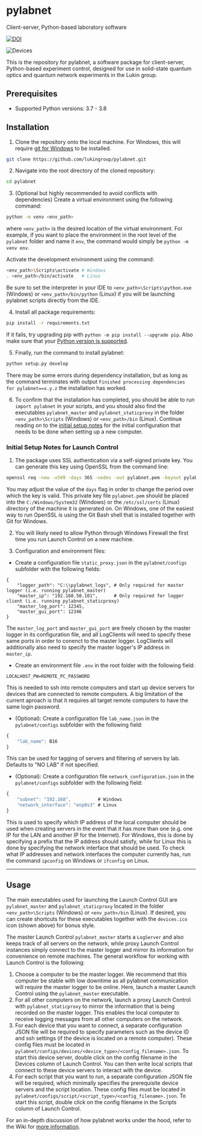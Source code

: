 # pylabnet

Client-server, Python-based laboratory software

[![DOI](https://zenodo.org/badge/219227835.svg)](https://zenodo.org/badge/latestdoi/219227835)

 ![Devices](https://raw.githubusercontent.com/lukingroup/pylabnet/master/devices.ico)

This is the repository for pylabnet, a software package for client-server, Python-based experiment control, designed for use in solid-state quantum optics and quantum network experiments in the Lukin group.

## Prerequisites

* Supported Python versions: 3.7 - 3.8

## Installation

1.  Clone the repository onto the local machine. For Windows, this will require [git for Windows](https://gitforwindows.org/) to be installed.
```bash
git clone https://github.com/lukingroup/pylabnet.git
```

2. Navigate into the root directory of the cloned repository:
```bash
cd pylabnet
```

3. (Optional but highly recommended to avoid conflicts with dependencies) Create a virtual environment using the following command:
```bash
python -m venv <env_path>
```
where `<env_path>` is the desired location of the virtual environment. For example, if you want to place the environment in the root level of the `pylabnet` folder and name it `env`, the command would simply be `python -m venv env`.

Activate the development environment using the command:
```bash
<env_path>\Scripts\activate # Windows
. <env_path>/bin/activate   # Linux
```
Be sure to set the interpreter in your IDE to `<env_path>\Scripts\python.exe` (Windows) or `<env_path>/bin/python` (Linux) if you will be launching pylabnet scripts directly from the IDE.

4.  Install all package requirements:
```bash
pip install -r requirements.txt
```

If it fails, try upgrading pip with `python -m pip install --upgrade pip`. Also make sure that your [Python version is supported](#prerequisites).

5. Finally, run the command to install pylabnet:
```bash
python setup.py develop
```

There may be some errors during dependency installation, but as long as the command terminates with output `Finished processing dependencies for pylabnet==x.y.z` the installation has worked.

6. To confirm that the installation has completed, you should be able to run  `import pylabnet` in your scripts, and you should also find the executables `pylabnet_master` and `pylabnet_staticproxy` in the folder `<env_path>\Scripts` (Windows) or `<env_path>/bin` (Linux). Continue reading on to the [initial setup notes](initial-setup-notes) for the initial configuration that needs to be done when setting up a new computer.


### Initial Setup Notes for Launch Control

1. The package uses SSL authentication via a self-signed private key. You can generate this key using OpenSSL from the command line:
```bash
openssl req -new -x509 -days 365 -nodes -out pylabnet.pem -keyout pylabnet.pem
```
You may adjust the value of the `days` flag in order to change the period over which the key is valid. This private key file `pylabnet.pem` should be placed into the `C:/Windows/System32` (Windows) or the `/etc/ssl/certs` (Linux) directory of the machine it is generated on. On Windows, one of the easiest way to run OpenSSL is using the Git Bash shell that is installed together with Git for Windows.

2. You will likely need to allow Python through Windows Firewall the first time you run Launch Control on a new machine.

3. Configuration and environment files:

* Create a configuration file `static_proxy.json` in the `pylabnet/configs` subfolder with the following fields:
```
{
    "logger_path": "C:\\pylabnet_logs", # Only required for master logger (i.e. running pylabnet_master)
    "master_ip": "192.168.50.101",      # Only required for logger client (i.e. running pylabnet_staticproxy)
    "master_log_port": 12345,
    "master_gui_port": 12346
}
```
The `master_log_port` and `master_gui_port` are freely chosen by the master logger in its configuration file, and all LogClients will need to specify these same ports in order to conenct to the master logger. LogClients will additionally also need to specify the master logger's IP address in `master_ip`.


* Create an environment file `.env` in the root folder with the following field:
```
LOCALHOST_PW=REMOTE_PC_PASSWORD
```
This is needed to ssh into remote computers and start up device servers for devices that are connected to remote computers. A big limitation of the current aproach is that it requires all target remote computers to have the same login password.

* (Optional): Create a configuration file `lab_name.json` in the `pylabnet/configs` subfolder with the following field:
```javascript
{
    "lab_name": B16
}
```
This can be used for tagging of servers and filtering of servers by lab. Defaults to "NO LAB" if not specified.

* (Optional): Create a configuration file `network_configuration.json` in the `pylabnet/configs` subfolder with the following field:
```javascript
{
    "subnet": "192.168",          # Windows
    "network_interface": "enp0s3" # Linux
}
```
This is used to specify which IP address of the local computer should be used when creating servers in the event that it has more than one (e.g. one IP for the LAN and another IP for the Internet). For Windows, this is done by specifying a prefix that the IP address should satisfy, while for Linux this is done by specifying the network interface that should be used. To check what IP addresses and network interfaces the computer currently has, run the command `ipconfig` on Windows or `ifconfig` on Linux.

---

## Usage

The main executables used for launching the Launch Control GUI are `pylabnet_master` and `pylabnet_staticproxy` located in the folder `<env_path>\Scripts` (Windows) or `<env_path>/bin` (Linux). If desired, you can create shortcuts for these executables together with the `devices.ico` icon (shown above) for bonus style.

The master Launch Control `pylabnet_master` starts a `LogServer` and also keeps track of all servers on the network, while proxy Launch Control instances simply connect to the master logger and mirror its information for convenience on remote machines. The general workflow for working with Launch Control is the following:

1. Choose a computer to be the master logger. We recommend that this computer be stable with low downtime as all pylabnet communication will require the master logger to be online. Here, launch a master Launch Control using the `pylabnet_master` executable.
2. For all other computers on the network, launch a proxy Launch Control with `pylabnet_staticproxy` to mirror the information that is being recorded on the master logger. This enables the local computer to receive logging messages from all other computers on the network.
3. For each device that you want to connect, a separate configuration JSON file will be required to specify parameters such as the device ID and ssh settings (if the device is located on a remote computer). These config files must be located in `pylabnet/configs/devices/<device_type>/<config_filename>.json`. To start this device server, double click on the config filename in the Devices column of Launch Control. You can then write local scripts that connect to these device servers to interact with the device.
4. For each script that you want to run, a separate configuration JSON file will be required, which minimally specifies the prerequisite device servers and the script location. These config files must be located in `pylabnet/configs/script/<script_type>/<config_filename>.json`. To start this script, double click on the config filename in the Scripts column of Launch Control.

For an in-depth discussion of how pylabnet works under the hood, refer to the Wiki for [more information](https://github.com/lukingroup/pylabnet/wiki/1.-Intro-to-pylabnet#key-pylabnet-structure).
